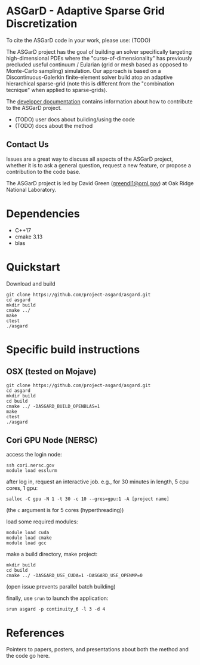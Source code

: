 # ASGarD - Adaptive Sparse Grid Discretization

To cite the ASGarD code in your work, please use: (TODO)

The ASGarD project has the goal of building an solver specifically targeting
high-dimensional PDEs where the "curse-of-dimensionality" has previously
precluded useful continuum / Eularian (grid or mesh based as opposed to
Monte-Carlo sampling) simulation. Our approach is based on a
Discontinuous-Galerkin finite-element solver build atop an adaptive hierarchical
sparse-grid (note this is different from the "combination tecnique" when applied
to sparse-grids).

The [developer documentation](https://github.com/project-asgard/ASGarD/wiki/developing)
contains information about how to contribute to the ASGarD project.

- (TODO) user docs about building/using the code
- (TODO) docs about the method

## Contact Us

Issues are a great way to discuss all aspects of the ASGarD project, whether it
is to ask a general question, request a new feature, or propose a contribution
to the code base.

The ASGarD project is led by David Green (greendl1@ornl.gov) at Oak Ridge
National Laboratory.

# Dependencies
*  C++17
*  cmake 3.13
*  blas

# Quickstart

Download and build
```
git clone https://github.com/project-asgard/asgard.git
cd asgard
mkdir build
cmake ../
make
ctest
./asgard
```

# Specific build instructions
## OSX (tested on Mojave)
```
git clone https://github.com/project-asgard/asgard.git
cd asgard
mkdir build
cd build
cmake ../ -DASGARD_BUILD_OPENBLAS=1
make
ctest
./asgard
```
## Cori GPU Node (NERSC)

access the login node:
```
ssh cori.nersc.gov
module load esslurm
```

after log in, request an interactive job.
e.g., for 30 minutes in length, 5 cpu cores, 1 gpu:
```
salloc -C gpu -N 1 -t 30 -c 10 --gres=gpu:1 -A [project name]
```
(the `c` argument is for 5 cores (hyperthreading))

load some required modules:
```
module load cuda
module load cmake
module load gcc
```

make a build directory, make project:
```
mkdir build
cd build
cmake ../ -DASGARD_USE_CUDA=1 -DASGARD_USE_OPENMP=0
```
(open issue prevents parallel batch building)

finally, use `srun` to launch the application:
```
srun asgard -p continuity_6 -l 3 -d 4
```

# References

Pointers to papers, posters, and presentations about both the method and the
code go here.

